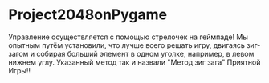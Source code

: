 # Project2048onPygame
Управление осуществляется с помощью стрелочек на геймпаде!
Мы опытным путём установили, что лучше всего решать игру, двигаясь зиг-загом и собирая больший элемент в одном уголке, например, в левом нижнем углу. 
Указанный метод так и назвали "Метод зиг зага"
Приятной Игры!!
